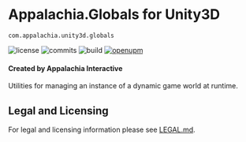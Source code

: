 # Appalachia.Globals for Unity3D

`com.appalachia.unity3d.globals`

![license](https://img.shields.io/github/license/AppalachiaInteractive/com.appalachia.unity3d.globals?)
![commits](https://img.shields.io/github/commit-activity/m/AppalachiaInteractive/com.appalachia.unity3d.globals?)
![build](https://img.shields.io/github/workflow/status/AppalachiaInteractive/com.appalachia.unity3d.globals/CI)
[![openupm](https://img.shields.io/npm/v/com.appalachia.unity3d.globals?label=openupm&registry_uri=https://package.openupm.com)](https://openupm.com/packages/com.appalachia.unity3d.globals?/)

#### Created by Appalachia Interactive

Utilities for managing an instance of a dynamic game world at runtime.

## Legal and Licensing
For legal and licensing information please see [LEGAL.md](./LEGAL.md).
